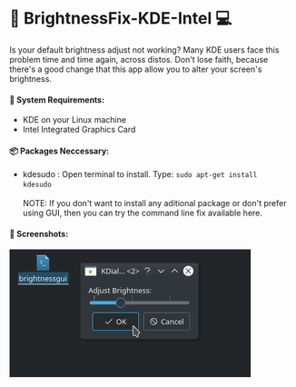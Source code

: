# :high_brightness: BrightnessFix-KDE-Intel :computer:

Is your default brightness adjust not working? Many KDE users face this problem time and time again, across distos. Don't lose faith, because there's a good change that this app allow you to alter your screen's brightness.</br>

#### :nut_and_bolt: System Requirements:
* KDE on your Linux machine
* Intel Integrated Graphics Card

#### :package: Packages Neccessary:
* kdesudo : Open terminal to install. Type: <code>sudo apt-get install kdesudo</code></br></br>
NOTE: If you don't want to install any aditional package or don't prefer using GUI, then you can try the command line fix available here.

#### :mag_right: Screenshots:
![Brightness-Fix](https://github.com/shubhamk008/BrightnessFix-KDE-Intel/blob/master/Brightness-Fix.png)

